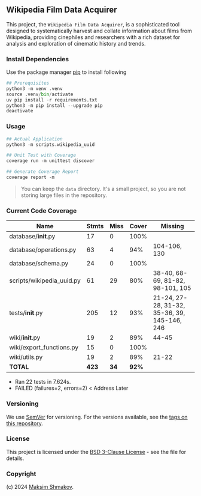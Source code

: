 ## Wikipedia Film Data Acquirer

This project, the `Wikipedia Film Data Acquirer`, is a sophisticated tool designed to systematically harvest and collate information about films from Wikipedia, providing cinephiles and researchers with a rich dataset for analysis and exploration of cinematic history and trends.

### Install Dependencies

Use the package manager [pip](https://pip.pypa.io/en/stable/) to install following

```python
## Prerequisites
python3 -m venv .venv
source .venv/bin/activate
uv pip install -r requirements.txt
python3 -m pip install --upgrade pip
deactivate
```

### Usage

```python
## Actual Application
python3 -m scripts.wikipedia_uuid

## Unit Test with Coverage
coverage run -m unittest discover

## Generate Coverage Report
coverage report -m
```

> You can keep the `data` directory. It's a small project, so you are not storing large files in the repository.

### Current Code Coverage

| Name | Stmts | Miss | Cover | Missing |
|------|-------|------|-------|---------|
| database/__init__.py | 17 | 0 | 100% | |
| database/operations.py | 63 | 4 | 94% | 104-106, 130 |
| database/schema.py | 24 | 0 | 100% | |
| scripts/wikipedia_uuid.py | 61 | 29 | 80% | 38-40, 68-69, 81-82, 98-101, 105 |
| tests/__init__.py | 205 | 12 | 93% | 21-24, 27-28, 31-32, 35-36, 39, 145-146, 246 |
| wiki/__init__.py | 19 | 2 | 89% | 44-45 |
| wiki/export_functions.py | 15 | 0 | 100% | |
| wiki/utils.py | 19 | 2 | 89% | 21-22 |
| **TOTAL** | **423** | **34** | **92%** | |

+ Ran 22 tests in 7.624s.
+ FAILED (failures=2, errors=2) < Address Later

### Versioning

We use [SemVer](http://semver.org/) for versioning. For the versions available, see the [tags on this repository](https://github.com/moatsystems/imdb_scrapy/tags).

### License

This project is licensed under the [BSD 3-Clause License](LICENSE) - see the file for details.

### Copyright

(c) 2024 [Maksim Shmakov](https://coming.com).
